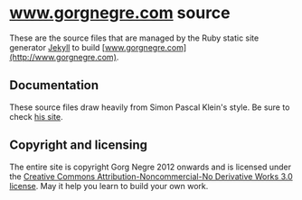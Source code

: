 # www.gorgnegre.com source

These are the source files that are managed by the Ruby static site
generator [Jekyll](http://github.com/mojombo/jekyll) to build
[www.gorgnegre.com](http://www.gorgnegre.com).

## Documentation

These source files draw heavily from Simon Pascal Klein's style. Be sure
to check [his
site](http://klepas.org/jekyll-a-static-site-generator/#notebook).

## Copyright and licensing

The entire site is copyright Gorg Negre 2012 onwards and is licensed
under the [Creative Commons Attribution-Noncommercial-No Derivative
Works 3.0
license](http://creativecommons.org/licenses/by-nc-nd/3.0/). May it
help you learn to build your own work.
